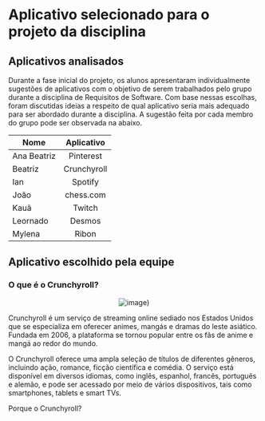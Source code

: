 # Aplicativo selecionado para o projeto da disciplina

## Aplicativos analisados

Durante a fase inicial do projeto, os alunos apresentaram individualmente sugestões de aplicativos com o objetivo de serem trabalhados pelo grupo durante a disciplina de Requisitos de Software. 
Com base nessas escolhas, foram discutidas ideias a respeito de qual aplicativo seria mais adequado para ser abordado durante a disciplina. 
A sugestão feita por cada membro do grupo pode ser observada na abaixo.

| Nome          | Aplicativo           | 
| ------------- |:-------------:| 
| Ana Beatriz  | Pinterest   | 
| Beatriz      | Crunchyroll |  
| Ian          | Spotify     |  
| João         | chess.com   |   
| Kauã         | Twitch      |   
| Leornado     | Desmos      |  
| Mylena       | Ribon       |    

## Aplicativo escolhido pela equipe

### O que é o Crunchyroll?

<div align="center">
  
![image](https://img1.ak.crunchyroll.com/i/spire4/55b51dc7b4ed0cc735df3dab1724fbf71628539041_full.png))
</div>
 
<p>
Crunchyroll é um serviço de streaming online sediado nos Estados Unidos que se especializa em oferecer animes, mangás e dramas do leste asiático. 
Fundada em 2006, a plataforma se tornou popular entre os fãs de anime e mangá ao redor do mundo.</p>
<p>
O Crunchyroll oferece uma ampla seleção de títulos de diferentes gêneros, incluindo ação, romance, ficção científica e comédia. 
O serviço está disponível em diversos idiomas, como inglês, espanhol, francês, português e alemão, e pode ser acessado por meio de vários dispositivos, 
tais como smartphones, tablets e smart TVs. 
  </p>

Porque o Crunchyroll?
